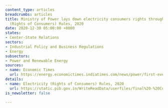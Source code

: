 ```yaml
---
content_type: articles
breadcrumbs: articles
title: Ministry of Power lays down electricity consumers rights through the Electricity
  (Rights of Consumers) Rules, 2020
date: 2020-12-30 05:00:00 +0000
states:
- Center-State Relations
sectors:
- Industrial Policy and Business Regulations
- Energy
subsectors:
- Power and Renewable Energy
sources:
- name: Economic Times
  url: https://energy.economictimes.indiatimes.com/news/power/first-ever-service-rules-make-discoms-liable-to-pay-up-to-rs-1-lakh-compensation-for-outage/79849820
details:
- name: Electricity (Rights of Consumers) Rules, 2020
  url: https://static.pib.gov.in/WriteReadData/userfiles/final%20-%20Copy%202.pdf
is_newsletter: false

---
```

